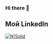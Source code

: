 ### Hi there 👋

<!--
**ValentinDevPy/ValentinDevPY** is a ✨ _special_ ✨ repository because its `README.md` (this file) appears on your GitHub profile.

Here are some ideas to get you started:

- 🔭 I’m currently working on ...
- 🌱 I’m currently learning ...
- 👯 I’m looking to collaborate on ...
- 🤔 I’m looking for help with ...
- 💬 Ask me about ...
- 📫 How to reach me: ...
- 😄 Pronouns: ...
- ⚡ Fun fact: ...
-->
## Мой LinkedIn
[![N|Solid](https://upload.wikimedia.org/wikipedia/commons/thumb/0/01/LinkedIn_Logo.svg/320px-LinkedIn_Logo.svg.png)](https://www.linkedin.com/in/vborysh/) 
